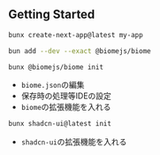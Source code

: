 ## Getting Started

```bash
bunx create-next-app@latest my-app
```

```bash
bun add --dev --exact @biomejs/biome
```

```bash
bunx @biomejs/biome init
```

- `biome.json`の編集
- 保存時の処理等IDEの設定
- `biome`の拡張機能を入れる

```bash
bunx shadcn-ui@latest init
```

- `shadcn-ui`の拡張機能を入れる